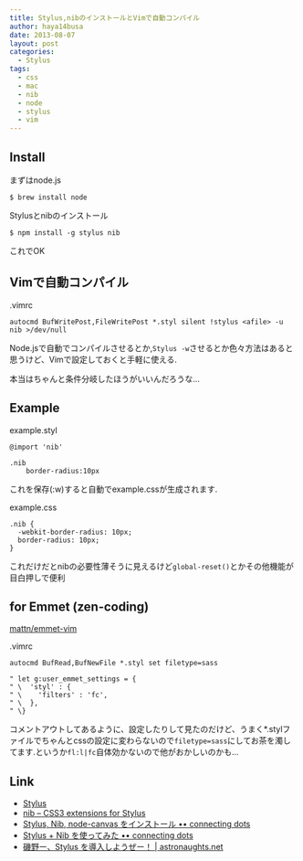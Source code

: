 ```yaml
---
title: Stylus,nibのインストールとVimで自動コンパイル
author: haya14busa
date: 2013-08-07
layout: post
categories:
  - Stylus
tags:
  - css
  - mac
  - nib
  - node
  - stylus
  - vim
---
```

## Install

まずはnode.js

    $ brew install node
    

Stylusとnibのインストール

    $ npm install -g stylus nib
    

これでOK

## Vimで自動コンパイル

.vimrc

    autocmd BufWritePost,FileWritePost *.styl silent !stylus <afile> -u nib >/dev/null
    

Node.jsで自動でコンパイルさせるとか,`Stylus -w`させるとか色々方法はあると思うけど、Vimで設定しておくと手軽に使える.

本当はちゃんと条件分岐したほうがいいんだろうな…

## Example

example.styl

    @import 'nib'
    
    .nib
        border-radius:10px
    

これを保存(:w)すると自動でexample.cssが生成されます.

example.css

    .nib {
      -webkit-border-radius: 10px;
      border-radius: 10px;
    }
    

これだけだとnibの必要性薄そうに見えるけど`global-reset()`とかその他機能が目白押しで便利

## for Emmet (zen-coding)

[mattn/emmet-vim][1]

.vimrc

    autocmd BufRead,BufNewFile *.styl set filetype=sass
    
    " let g:user_emmet_settings = {
    " \  'styl' : {
    " \    'filters' : 'fc',
    " \  },
    " \}
    
    

コメントアウトしてあるように、設定したりして見たのだけど、うまく*.stylファイルでちゃんとcssの設定に変わらないので`filetype=sass`にしてお茶を濁してます.というか`fl:l|fc`自体効かないので他がおかしいのかも…

## Link

*   [Stylus][2]
*   [nib &#8211; CSS3 extensions for Stylus][3]
*   [Stylus, Nib, node-canvas をインストール •• connecting dots][4]
*   [Stylus + Nib を使ってみた •• connecting dots][5]
*   [磯野ー、Stylus を導入しようぜー！ | astronaughts.net][6]

 [1]: https://github.com/mattn/emmet-vim
 [2]: http://learnboost.github.io/stylus/
 [3]: http://visionmedia.github.io/nib/
 [4]: http://bonpworks.tumblr.com/post/14120084222/stylus-nib-node-canvas
 [5]: http://bonpworks.tumblr.com/post/14222158520/stylus-nib
 [6]: http://astronaughts.net/css-preprocessor-advent-calendar-2012-sixday/
